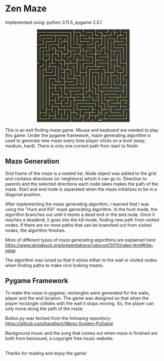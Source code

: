 # Zen Maze
Implemented using: python 3.11.5, pygame 2.5.1

<p align="center">
  <img src="https://github.com/iland24/maze_game/blob/main/assets/example_maze.PNG" alt="Sublime's custom image" width="300"/>
</p>

This is an exit finding maze game. Mouse and keyboard are needed to play this game.
Under the pygame framework, maze generating algorithm is used to generate new maze every time player clicks on a level (easy, medium, hard).
There is only one correct path from start to finish.

## Maze Generation
Grid frame of the maze is a nested list. Node object was added to the grid and contains directions (or neighbors) which it can go to.
Direction to parents and the selected directions each node takes makes the path of the maze. 
Start and end node is separated when the maze initializes to be in a diagonal position. 

After implementing the maze generating algorithm, I learned that I was using the "Hunt and Kill" maze generating algorithm. 
In the hunt mode, the algorithm branches out until it meets a dead end or the end node. 
Once it reaches a deadend, it goes into the kill mode, finding new path from visited nodes.
If there are no more paths that can be branched out from visited nodes, the algorithm finishes.

More of different types of  maze generating algorithms are explained here:
https://www.jamisbuck.org/presentations/rubyconf2011/index.html#title-page

The algorithm was tuned so that it sticks either to the wall or visited nodes when finding paths to make nice looking mazes.

## Pygame Framework
To make the maze in pygame, rectangles were generated for the walls, player and the end location. 
The game was designed so that when the player rectangle collides with the wall it stops moving. 
So, the player can only move along the path of the maze.

Button.py was feched from the following repository:
https://github.com/baraltech/Menu-System-PyGame

Background music and the song that comes out when maze is finished are both from bensound, a copyright free music website.

\
Thanks for reading and enjoy the game! 
